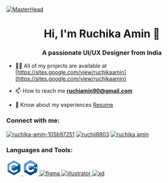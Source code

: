 
[![MasterHead](https://moqod.com/static/img/ux-ui-00-2x.png)](https://sites.google.com/view/ruchikaamin)
<h1 align="center">Hi, I'm Ruchika Amin 👀</h1>
<h3 align="center">A passionate UI/UX Designer from India</h3>

- 👨‍💻 All of my projects are available at [https://sites.google.com/view/ruchikaamin](https://sites.google.com/view/ruchikaamin)

- 📫 How to reach me **ruchiamin90@gmail.com**

- 📄 Know about my experiences [Resume](https://drive.google.com/file/d/1v-YzMoyvO1hYjlKy7IPSWsJGZfwP5bud/view?usp=sharing)

<h3 align="left">Connect with me:</h3>
<p align="left">
<a href="https://linkedin.com/in/ruchika-amin-105b97251" target="blank"><img align="center" src="https://raw.githubusercontent.com/rahuldkjain/github-profile-readme-generator/master/src/images/icons/Social/linked-in-alt.svg" alt="ruchika-amin-105b97251" height="30" width="40" /></a>
<a href="https://dribbble.com/ruchii8803" target="blank"><img align="center" src="https://raw.githubusercontent.com/rahuldkjain/github-profile-readme-generator/master/src/images/icons/Social/dribbble.svg" alt="ruchii8803" height="30" width="40" /></a>
<a href="https://www.behance.net/ruchika amin" target="blank"><img align="center" src="https://raw.githubusercontent.com/rahuldkjain/github-profile-readme-generator/master/src/images/icons/Social/behance.svg" alt="ruchika amin" height="30" width="40" /></a>
</p>

<h3 align="left">Languages and Tools:</h3>
<p align="left"> <a href="https://www.cprogramming.com/" target="_blank" rel="noreferrer"> <img src="https://raw.githubusercontent.com/devicons/devicon/master/icons/c/c-original.svg" alt="c" width="40" height="40"/> </a> <a href="https://www.w3schools.com/cpp/" target="_blank" rel="noreferrer"> <img src="https://raw.githubusercontent.com/devicons/devicon/master/icons/cplusplus/cplusplus-original.svg" alt="cplusplus" width="40" height="40"/> </a> <a href="https://www.figma.com/" target="_blank" rel="noreferrer"> <img src="https://www.vectorlogo.zone/logos/figma/figma-icon.svg" alt="figma" width="40" height="40"/> </a> <a href="https://www.adobe.com/in/products/illustrator.html" target="_blank" rel="noreferrer"> <img src="https://www.vectorlogo.zone/logos/adobe_illustrator/adobe_illustrator-icon.svg" alt="illustrator" width="40" height="40"/> </a> <a href="https://www.adobe.com/products/xd.html" target="_blank" rel="noreferrer"> <img src="https://cdn.worldvectorlogo.com/logos/adobe-xd.svg" alt="xd" width="40" height="40"/> </a> </p>
